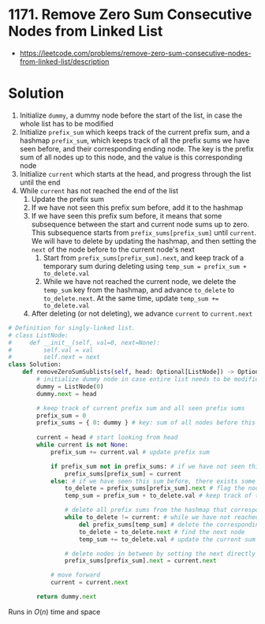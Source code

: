 # 1171. Remove Zero Sum Consecutive Nodes from Linked List

- https://leetcode.com/problems/remove-zero-sum-consecutive-nodes-from-linked-list/description

# Solution

1. Initialize `dummy`, a dummy node before the start of the list, in case the whole list has to be modified
2. Initialize `prefix_sum` which keeps track of the current prefix sum, and a hashmap `prefix_sum`, which keeps track of all the prefix sums we have seen before, and their corresponding ending node. The key is the prefix sum of all nodes up to this node, and the value is this corresponding node
3. Initialize `current` which starts at the head, and progress through the list until the end
4. While `current` has not reached the end of the list
   1. Update the prefix sum
   2. If we have not seen this prefix sum before, add it to the hashmap
   3. If we have seen this prefix sum before, it means that some subsequence between the start and current node sums up to zero. This subsequence starts from `prefix_sums[prefix_sum]` until `current`. We will have to delete by updating the hashmap, and then setting the `next` of the node before to the current node's next
      1. Start from `prefix_sums[prefix_sum].next`, and keep track of a temporary sum during deleting using `temp_sum = prefix_sum + to_delete.val`
      2. While we have not reached the current node, we delete the `temp_sum` key from the hashmap, and advance `to_delete` to `to_delete.next`. At the same time, update `temp_sum += to_delete.val`
   4. After deleting (or not deleting), we advance `current` to `current.next`

```py
# Definition for singly-linked list.
# class ListNode:
#     def __init__(self, val=0, next=None):
#         self.val = val
#         self.next = next
class Solution:
    def removeZeroSumSublists(self, head: Optional[ListNode]) -> Optional[ListNode]:
        # initialize dummy node in case entire list needs to be modified
        dummy = ListNode(0)
        dummy.next = head

        # keep track of current prefix sum and all seen prefix sums
        prefix_sum = 0
        prefix_sums = { 0: dummy } # key: sum of all nodes before this node, value: this node
        
        current = head # start looking from head
        while current is not None:
            prefix_sum += current.val # update prefix sum

            if prefix_sum not in prefix_sums: # if we have not seen this sum before, just update hash map
                prefix_sums[prefix_sum] = current 
            else: # if we have seen this sum before, there exists some subsequence that adds to 0
                to_delete = prefix_sums[prefix_sum].next # flag the node to delete
                temp_sum = prefix_sum + to_delete.val # keep track of the current sum during deleting

                # delete all prefix sums from the hashmap that correspond to nodes before the current node
                while to_delete != current: # while we have not reached the current node
                    del prefix_sums[temp_sum] # delete the corresponding node form hashmap
                    to_delete = to_delete.next # find the next node
                    temp_sum += to_delete.val # update the current sum during deleting

                # delete nodes in between by setting the next directly
                prefix_sums[prefix_sum].next = current.next

            # move forward
            current = current.next

        return dummy.next
```

Runs in $O(n)$ time and space